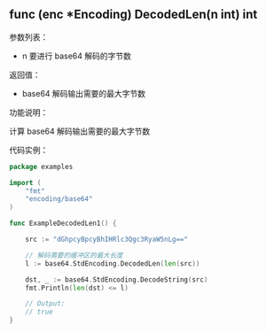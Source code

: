 ## func (enc *Encoding) DecodedLen(n int) int

参数列表：

- n 要进行 base64 解码的字节数

返回值：

- base64 解码输出需要的最大字节数

功能说明：

计算 base64 解码输出需要的最大字节数

代码实例：

```go
package examples

import (
    "fmt"
    "encoding/base64"
)

func ExampleDecodedLen1() {

    src := "dGhpcyBpcyBhIHRlc3Qgc3RyaW5nLg=="

    // 解码需要的缓冲区的最大长度
    l := base64.StdEncoding.DecodedLen(len(src))

    dst, _ := base64.StdEncoding.DecodeString(src)
    fmt.Println(len(dst) <= l)

    // Output:
    // true
}
```
